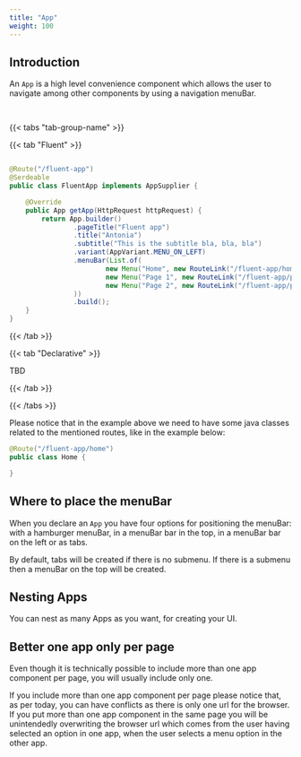 ```yaml
---
title: "App"
weight: 100
---
```


## Introduction

An `App` is a high level convenience component which allows the user to navigate among other components by using a navigation menuBar.

<div style="display: flex; align-items: center; justify-content: center; width: 100%; margin-bottom: 30px;">
  <mateu-component id="componente" style="width: unset;"></mateu-component>
</div>

<script>

  var component =                     {
                        "type": "ClientSide",
                        "metadata": {
                            "type": "App",
                            "variant": "MENU_ON_LEFT",
                            "menu": [
                                {
                                    "label": "Home",
                                    "destination": {
                                        "route": "/fluent-app/nested-apps/left/home"
                                    },
                                    "visible": true,
                                    "selected": false,
                                    "separator": false
                                },
                                {
                                    "label": "Page 1",
                                    "destination": {
                                        "route": "/fluent-app/nested-apps/left/page1"
                                    },
                                    "visible": true,
                                    "selected": false,
                                    "separator": false
                                },
                                {
                                    "submenus": [
                                        {
                                            "label": "Home",
                                            "destination": {
                                                "route": "/fluent-app/nested-apps/left/home"
                                            },
                                            "visible": true,
                                            "selected": false,
                                            "separator": false
                                        },
                                        {
                                            "label": "Page 1",
                                            "destination": {
                                                "route": "/fluent-app/nested-apps/left/page1"
                                            },
                                            "visible": true,
                                            "selected": false,
                                            "separator": false
                                        }
                                    ],
                                    "label": "Submenu",
                                    "visible": true,
                                    "selected": false,
                                    "separator": false
                                }
                            ],
                            "route": "/fluent-app/nested-apps/left",
                            "title": "Nested",
                            "subtitle": "This is the subtitle bla, bla, bla",
                            "homeRoute": "/fluent-app/nested-apps/left/home"
                        },
                        "id": "component_id"
                    };
  
  document.getElementById('componente').component = component;

</script>


{{< tabs "tab-group-name" >}}

{{< tab "Fluent" >}}

```java

@Route("/fluent-app")
@Serdeable
public class FluentApp implements AppSupplier {

    @Override
    public App getApp(HttpRequest httpRequest) {
        return App.builder()
                .pageTitle("Fluent app")
                .title("Antonia")
                .subtitle("This is the subtitle bla, bla, bla")
                .variant(AppVariant.MENU_ON_LEFT)
                .menuBar(List.of(
                        new Menu("Home", new RouteLink("/fluent-app/home"), true),
                        new Menu("Page 1", new RouteLink("/fluent-app/page1")),
                        new Menu("Page 2", new RouteLink("/fluent-app/page2"))
                ))
                .build();
    }
}

```

{{< /tab >}}

{{< tab "Declarative" >}}

TBD

{{< /tab >}}

{{< /tabs >}}


Please notice that in the example above we need to have some java classes related to the mentioned routes, like in the example below:

```java
@Route("/fluent-app/home")
public class Home {

}
```


## Where to place the menuBar

When you declare an `App` you have four options for positioning the menuBar: with a hamburger menuBar, in a menuBar bar in the top, in a menuBar bar on the left or as tabs.

By default, tabs will be created if there is no submenu. If there is a submenu then a menuBar on the top will be created.

## Nesting Apps

You can nest as many Apps as you want, for creating your UI.

## Better one app only per page

Even though it is technically possible to include more than one app component per page, you will usually include only one. 

If you include more than one app component per page please notice that, as per today, you can have conflicts as there is 
only one url for the browser. If you put more than one app component in the same page you will be unintendedly overwriting
the browser url which comes from the user having selected an option in one app, when the user selects a menu option 
in the other app.


